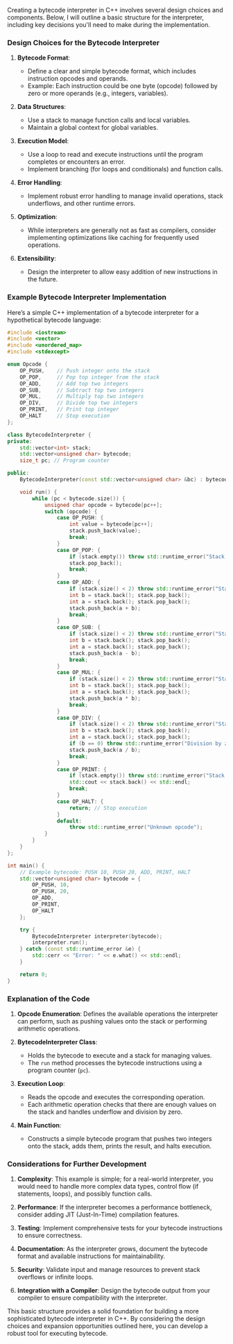 Creating a bytecode interpreter in C++ involves several design choices and components. Below, I will outline a basic structure for the interpreter, including key decisions you'll need to make during the implementation.

### Design Choices for the Bytecode Interpreter

1. **Bytecode Format**: 
   - Define a clear and simple bytecode format, which includes instruction opcodes and operands.
   - Example: Each instruction could be one byte (opcode) followed by zero or more operands (e.g., integers, variables).

2. **Data Structures**:
   - Use a stack to manage function calls and local variables.
   - Maintain a global context for global variables.

3. **Execution Model**:
   - Use a loop to read and execute instructions until the program completes or encounters an error.
   - Implement branching (for loops and conditionals) and function calls.

4. **Error Handling**:
   - Implement robust error handling to manage invalid operations, stack underflows, and other runtime errors.

5. **Optimization**: 
   - While interpreters are generally not as fast as compilers, consider implementing optimizations like caching for frequently used operations.

6. **Extensibility**: 
   - Design the interpreter to allow easy addition of new instructions in the future.

### Example Bytecode Interpreter Implementation

Here’s a simple C++ implementation of a bytecode interpreter for a hypothetical bytecode language:

```cpp
#include <iostream>
#include <vector>
#include <unordered_map>
#include <stdexcept>

enum Opcode {
    OP_PUSH,    // Push integer onto the stack
    OP_POP,     // Pop top integer from the stack
    OP_ADD,     // Add top two integers
    OP_SUB,     // Subtract top two integers
    OP_MUL,     // Multiply top two integers
    OP_DIV,     // Divide top two integers
    OP_PRINT,   // Print top integer
    OP_HALT     // Stop execution
};

class BytecodeInterpreter {
private:
    std::vector<int> stack;
    std::vector<unsigned char> bytecode;
    size_t pc; // Program counter

public:
    BytecodeInterpreter(const std::vector<unsigned char> &bc) : bytecode(bc), pc(0) {}

    void run() {
        while (pc < bytecode.size()) {
            unsigned char opcode = bytecode[pc++];
            switch (opcode) {
                case OP_PUSH: {
                    int value = bytecode[pc++];
                    stack.push_back(value);
                    break;
                }
                case OP_POP: {
                    if (stack.empty()) throw std::runtime_error("Stack underflow");
                    stack.pop_back();
                    break;
                }
                case OP_ADD: {
                    if (stack.size() < 2) throw std::runtime_error("Stack underflow");
                    int b = stack.back(); stack.pop_back();
                    int a = stack.back(); stack.pop_back();
                    stack.push_back(a + b);
                    break;
                }
                case OP_SUB: {
                    if (stack.size() < 2) throw std::runtime_error("Stack underflow");
                    int b = stack.back(); stack.pop_back();
                    int a = stack.back(); stack.pop_back();
                    stack.push_back(a - b);
                    break;
                }
                case OP_MUL: {
                    if (stack.size() < 2) throw std::runtime_error("Stack underflow");
                    int b = stack.back(); stack.pop_back();
                    int a = stack.back(); stack.pop_back();
                    stack.push_back(a * b);
                    break;
                }
                case OP_DIV: {
                    if (stack.size() < 2) throw std::runtime_error("Stack underflow");
                    int b = stack.back(); stack.pop_back();
                    int a = stack.back(); stack.pop_back();
                    if (b == 0) throw std::runtime_error("Division by zero");
                    stack.push_back(a / b);
                    break;
                }
                case OP_PRINT: {
                    if (stack.empty()) throw std::runtime_error("Stack underflow");
                    std::cout << stack.back() << std::endl;
                    break;
                }
                case OP_HALT: {
                    return; // Stop execution
                }
                default:
                    throw std::runtime_error("Unknown opcode");
            }
        }
    }
};

int main() {
    // Example bytecode: PUSH 10, PUSH 20, ADD, PRINT, HALT
    std::vector<unsigned char> bytecode = {
        OP_PUSH, 10,
        OP_PUSH, 20,
        OP_ADD,
        OP_PRINT,
        OP_HALT
    };

    try {
        BytecodeInterpreter interpreter(bytecode);
        interpreter.run();
    } catch (const std::runtime_error &e) {
        std::cerr << "Error: " << e.what() << std::endl;
    }

    return 0;
}
```

### Explanation of the Code

1. **Opcode Enumeration**: Defines the available operations the interpreter can perform, such as pushing values onto the stack or performing arithmetic operations.

2. **BytecodeInterpreter Class**: 
   - Holds the bytecode to execute and a stack for managing values.
   - The `run` method processes the bytecode instructions using a program counter (`pc`).

3. **Execution Loop**: 
   - Reads the opcode and executes the corresponding operation.
   - Each arithmetic operation checks that there are enough values on the stack and handles underflow and division by zero.

4. **Main Function**: 
   - Constructs a simple bytecode program that pushes two integers onto the stack, adds them, prints the result, and halts execution.

### Considerations for Further Development

1. **Complexity**: This example is simple; for a real-world interpreter, you would need to handle more complex data types, control flow (if statements, loops), and possibly function calls.

2. **Performance**: If the interpreter becomes a performance bottleneck, consider adding JIT (Just-In-Time) compilation features.

3. **Testing**: Implement comprehensive tests for your bytecode instructions to ensure correctness.

4. **Documentation**: As the interpreter grows, document the bytecode format and available instructions for maintainability.

5. **Security**: Validate input and manage resources to prevent stack overflows or infinite loops.

6. **Integration with a Compiler**: Design the bytecode output from your compiler to ensure compatibility with the interpreter.

This basic structure provides a solid foundation for building a more sophisticated bytecode interpreter in C++. By considering the design choices and expansion opportunities outlined here, you can develop a robust tool for executing bytecode.